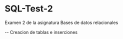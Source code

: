 # SQL-Test-2
Examen 2 de la asignatura Bases de datos relacionales


-- Creacion de tablas e inserciones
